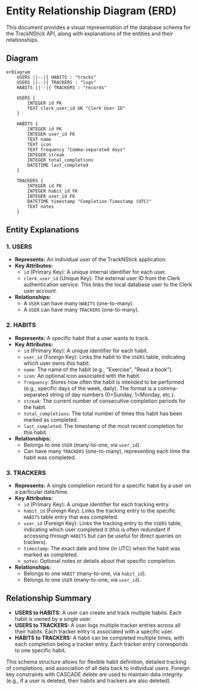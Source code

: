 # Entity Relationship Diagram (ERD)

This document provides a visual representation of the database schema for the TrackNStick API, along with explanations of the entities and their relationships.

## Diagram

```mermaid
erDiagram
    USERS ||--|{ HABITS : "tracks"
    USERS ||--|{ TRACKERS : "logs"
    HABITS ||--|{ TRACKERS : "records"

    USERS {
        INTEGER id PK
        TEXT clerk_user_id UK "Clerk User ID"
    }

    HABITS {
        INTEGER id PK
        INTEGER user_id FK
        TEXT name
        TEXT icon
        TEXT frequency "Comma-separated days"
        INTEGER streak
        INTEGER total_completions
        DATETIME last_completed
    }

    TRACKERS {
        INTEGER id PK
        INTEGER habit_id FK
        INTEGER user_id FK
        DATETIME timestamp "Completion Timestamp (UTC)"
        TEXT notes
    }
```

## Entity Explanations

### 1. USERS
*   **Represents:** An individual user of the TrackNStick application.
*   **Key Attributes:**
    *   `id` (Primary Key): A unique internal identifier for each user.
    *   `clerk_user_id` (Unique Key): The external user ID from the Clerk authentication service. This links the local database user to the Clerk user account.
*   **Relationships:**
    *   A `USER` can have many `HABITS` (one-to-many).
    *   A `USER` can have many `TRACKERS` (one-to-many).

### 2. HABITS
*   **Represents:** A specific habit that a user wants to track.
*   **Key Attributes:**
    *   `id` (Primary Key): A unique identifier for each habit.
    *   `user_id` (Foreign Key): Links the habit to the `USERS` table, indicating which user owns this habit.
    *   `name`: The name of the habit (e.g., "Exercise", "Read a book").
    *   `icon`: An optional icon associated with the habit.
    *   `frequency`: Stores how often the habit is intended to be performed (e.g., specific days of the week, daily). The format is a comma-separated string of day numbers (0=Sunday, 1=Monday, etc.).
    *   `streak`: The current number of consecutive completion periods for the habit.
    *   `total_completions`: The total number of times this habit has been marked as completed.
    *   `last_completed`: The timestamp of the most recent completion for this habit.
*   **Relationships:**
    *   Belongs to one `USER` (many-to-one, via `user_id`).
    *   Can have many `TRACKERS` (one-to-many), representing each time the habit was completed.

### 3. TRACKERS
*   **Represents:** A single completion record for a specific habit by a user on a particular date/time.
*   **Key Attributes:**
    *   `id` (Primary Key): A unique identifier for each tracking entry.
    *   `habit_id` (Foreign Key): Links the tracking entry to the specific `HABITS` table entry that was completed.
    *   `user_id` (Foreign Key): Links the tracking entry to the `USERS` table, indicating which user completed it (this is often redundant if accessing through `HABITS` but can be useful for direct queries on trackers).
    *   `timestamp`: The exact date and time (in UTC) when the habit was marked as completed.
    *   `notes`: Optional notes or details about that specific completion.
*   **Relationships:**
    *   Belongs to one `HABIT` (many-to-one, via `habit_id`).
    *   Belongs to one `USER` (many-to-one, via `user_id`).

## Relationship Summary

*   **USERS to HABITS:** A user can create and track multiple habits. Each habit is owned by a single user.
*   **USERS to TRACKERS:** A user logs multiple tracker entries across all their habits. Each tracker entry is associated with a specific user.
*   **HABITS to TRACKERS:** A habit can be completed multiple times, with each completion being a tracker entry. Each tracker entry corresponds to one specific habit.

This schema structure allows for flexible habit definition, detailed tracking of completions, and association of all data back to individual users. Foreign key constraints with CASCADE delete are used to maintain data integrity (e.g., if a user is deleted, their habits and trackers are also deleted).
